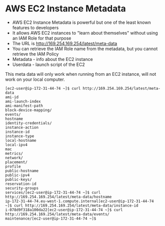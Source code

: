 # AWS EC2 Instance Metadata

- AWS EC2 Instance Metadata is powerful but one of the least known features to developers
- It allows AWS EC2 instances to "learn about themselves" without using an IAM Role for that purpose
- The URL is http://169.254.169.254/latest/meta-data
- You can retrieve the IAM Role name from the metadata, but you cannot retrieve the IAM Policy
- Metadata - info about the EC2 instance
- Userdata - launch script of the EC2

This meta data will only work when running from an EC2 instance, will not work on your local computer.

```
[ec2-user@ip-172-31-44-74 ~]$ curl http://169.254.169.254/latest/meta-data
ami-id
ami-launch-index
ami-manifest-path
block-device-mapping/
events/
hostname
identity-credentials/
instance-action
instance-id
instance-type
local-hostname
local-ipv4
mac
metrics/
network/
placement/
profile
public-hostname
public-ipv4
public-keys/
reservation-id
security-groups
services/[ec2-user@ip-172-31-44-74 ~]$ curl http://169.254.169.254/latest/meta-data/hostname
ip-172-31-44-74.eu-west-1.compute.internal[ec2-user@ip-172-31-44-74 ~]$ curl http://169.254.169.254/latest/meta-data/instance-id
i-078d9f318a100da22[ec2-user@ip-172-31-44-74 ~]$ curl http://169.254.169.254/latest/meta-data/events/
maintenance/[ec2-user@ip-172-31-44-74 ~]$ 
```